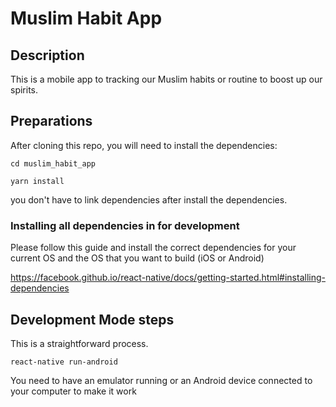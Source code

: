 # Muslim Habit App

## Description

This is a mobile app to tracking our Muslim habits or routine to boost up our spirits.

## Preparations

After cloning this repo, you will need to install the dependencies:

`cd muslim_habit_app`

`yarn install`

you don't have to link dependencies after install the dependencies.

### Installing all dependencies in for development

Please follow this guide and install the correct dependencies for your current OS and the OS that you want to build (iOS or Android)

https://facebook.github.io/react-native/docs/getting-started.html#installing-dependencies

## Development Mode steps

This is a straightforward process.

`react-native run-android`

You need to have an emulator running or an Android device connected to your computer to make it work
